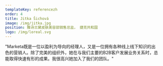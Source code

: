 ```yaml
---
templateKey: referencezh
order: 4
title: Jitka Šichová
image: /img/jitka.jpg
position: 雅诗兰黛皮肤美容部销售总监， 捷克共和国
logo: /img/loreal.svg
---
```

"Marketa既是一位以盈利为导向的经理人，又是一位拥有各种线上线下知识的出色的营销人。除了完美的组织外，她在与我们主要的B2B客户发展业务关系时，总能取得快速有形的成果。我很高兴她加入了我们的团队。"
